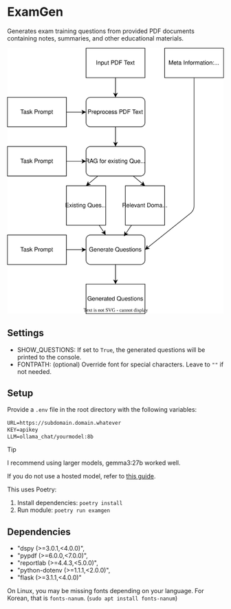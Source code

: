# ExamGen

Generates exam training questions from provided PDF documents containing notes, summaries, and other educational materials.

![Pipeline](diagram.svg)

## Settings
- SHOW_QUESTIONS: If set to `True`, the generated questions will be printed to the console.
- FONTPATH: (optional) Override font for special characters. Leave to `""` if not needed.

## Setup

Provide a `.env` file in the root directory with the following variables:
```
URL=https://subdomain.domain.whatever
KEY=apikey
LLM=ollama_chat/yourmodel:8b
```
> [!TIP]
> I recommend using larger models, gemma3:27b worked well.

If you do not use a hosted model, refer to [this guide](https://dspy.ai/).

This uses Poetry: 
1. Install dependencies: `poetry install`
2. Run module: `poetry run examgen`

## Dependencies
- "dspy (>=3.0.1,<4.0.0)",
- "pypdf (>=6.0.0,<7.0.0)",
- "reportlab (>=4.4.3,<5.0.0)",
- "python-dotenv (>=1.1.1,<2.0.0)",
- "flask (>=3.1.1,<4.0.0)"

On Linux, you may be missing fonts depending on your language.
For Korean, that is `fonts-nanum`. (`sudo apt install fonts-nanum`)